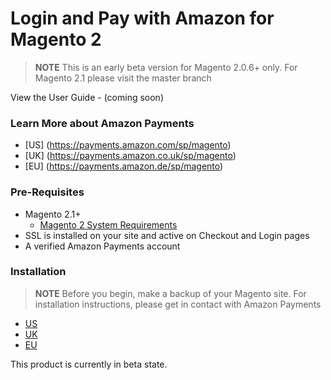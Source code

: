 # Login and Pay with Amazon for Magento 2
> **NOTE** This is an early beta version for Magento 2.0.6+ only. For Magento 2.1 please visit the master branch

View the User Guide  - (coming soon)

### Learn More about Amazon Payments
* [US] (https://payments.amazon.com/sp/magento)
* [UK] (https://payments.amazon.co.uk/sp/magento)
* [EU] (https://payments.amazon.de/sp/magento)


### Pre-Requisites
* Magento 2.1+
    * [Magento 2 System Requirements](http://devdocs.magento.com/guides/v2.0/install-gde/system-requirements.html)
* SSL is installed on your site and active on Checkout and Login pages
* A verified Amazon Payments account


### Installation
> **NOTE** Before you begin, make a backup of your Magento site.
For installation instructions, please get in contact with Amazon Payments 
* [US](https://pages.payments.amazon.com/Magento-2-Intake_Intake-Form.html)
* [UK](https://go.amazonservices.com/Magento2.html?ld=APUKLPADirect)
* [EU](https://go.amazonservices.com/Magento2_DE.html?ld=APDELPADirect)

This product is currently in beta state.

